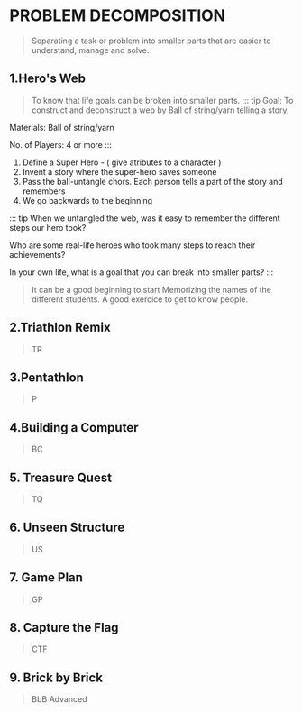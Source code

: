 # PROBLEM DECOMPOSITION

> Separating a task or problem into smaller parts that are easier to understand, manage and solve.

## 1.Hero's Web
> To know that life goals can be broken into smaller parts.
::: tip
Goal: To construct and deconstruct a web by Ball of string/yarn telling a story.

Materials: Ball of string/yarn

No. of Players: 4 or more
:::

1. Define a Super Hero - ( give atributes to a character )
2. Invent a story where the super-hero saves someone
3. Pass the ball-untangle chors. Each person tells a part of the story and remembers
4. We go backwards to the beginning

::: tip
When we untangled the web, was it easy to remember the different steps our hero took?

Who are some real-life heroes who took many steps to reach their achievements?

In your own life, what is a goal that you can break into smaller parts?
:::

> It can be a good beginning to start Memorizing the names of the different students.
> A good exercice to get to know people.

## 2.Triathlon Remix

> TR

## 3.Pentathlon

> P

## 4.Building a Computer

> BC

## 5. Treasure Quest

> TQ

## 6. Unseen Structure

> US

## 7. Game Plan

> GP

## 8. Capture the Flag

> CTF

## 9. Brick by Brick

> BbB Advanced

